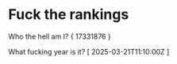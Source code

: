# Fuck the rankings

Who the hell am I?
{ 17331876 }

What fucking year is it?
[ 2025-03-21T11:10:00Z ]
